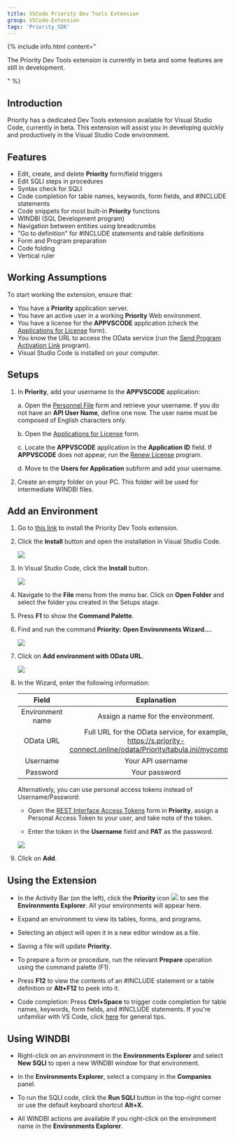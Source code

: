 ```yaml
---
title: VSCode Priority Dev Tools Extension
group: VSCode-Extension
tags: 'Priority_SDK'
---
```


{% include info.html content="<p> The Priority Dev Tools extension is currently in beta and some features are still in development.</p>" %}

## Introduction

Priority has a dedicated Dev Tools extension available for Visual Studio Code, currently in beta. This extension will assist you in developing quickly and productively in the Visual Studio Code environment.

## Features

-	Edit, create, and delete **Priority** form/field triggers
-	Edit SQLI steps in procedures
-	Syntax check for SQLI
-	Code completion for table names, keywords, form fields, and #INCLUDE statements
-	Code snippets for most built-in **Priority** functions
-	WINDBI (SQL Development program)
-	Navigation between entities using breadcrumbs
-	"Go to definition" for #INCLUDE statements and table definitions
-	Form and Program preparation
-	Code folding
-	Vertical ruler

## Working Assumptions

To start working the extension, ensure that:

-	You have a **Priority** application server.
-	You have an active user in a working **Priority** Web environment.
-	You have a license for the **APPVSCODE** application (check the [Applications for License](priority:priform@LICAPPS::.:tabula.ini:3) form).
-	You know the URL to access the OData service (run the [Send Program Activation Link](priority:priform@MGLINK.P::.:tabula.ini:3) program).
-	Visual Studio Code is installed on your computer.

## Setups

1.	In **Priority**, add your username to the **APPVSCODE** application:

	a.	Open the [Personnel File](priority:priform@USERSB::.:tabula.ini:3) form and retrieve your username. If you do not have an **API User Name**, define one now. The user name must be composed of English characters only.

	b.	Open the [Applications for License](priority:priform@LICAPPS::.:tabula.ini:3) form.

	c.	Locate the **APPVSCODE** application in the **Application ID** field. If **APPVSCODE** does not appear, run the [Renew License](priority:priform@GETUPGRADEPWD.P::.:tabula.ini:3) program.

	d.	Move to the **Users for Application** subform and add your username.

2.	Create an empty folder on your PC. This folder will be used for intermediate WINDBI files.

## Add an Environment

1.	Go to [this link](https://marketplace.visualstudio.com/items?itemName=PrioritySoftware.priority-vscode) to install the Priority Dev Tools extension.

2.	Click the **Install** button and open the installation in Visual Studio Code.

	![](https://cdn.priority-software.com/docs/images/VS_ins.png)

3.	In Visual Studio Code, click the **Install** button.

	![](https://cdn.priority-software.com/docs/images/VS_ins1.png)

4.	Navigate to the **File** menu from the menu bar. Click on **Open Folder** and select the folder you created in the Setups stage.

5.	Press **F1** to show the **Command Palette**.

6.	Find and run the command **Priority: Open Environments Wizard...**.

	![](https://cdn.priority-software.com/docs/images/VS_pal.png)

7.	Click on **Add environment with OData URL**.

	![](https://cdn.priority-software.com/docs/images/VS_add.png)

8.	In the Wizard, enter the following information:

	|     **Field**    |                                                   **Explanation**                                                  |
	|:----------------:|:------------------------------------------------------------------------------------------------------------------:|
	| Environment name | Assign a name for the environment.                                                                                  |
	| OData URL        | Full URL for the OData service, for example, https://s.priority-connect.online/odata/Priority/tabula.ini/mycompany/ |
	| Username         | Your API username                                                                                                  |
	| Password         | Your password                                                                                                      |

    Alternatively, you can use personal access tokens instead of Username/Password:
	-	Open the [REST Interface Access Tokens](priority:priform@PATOKENS::.:tabula.ini:3) form in **Priority**, assign a Personal Access Token to your user, and take note of the token.

	-	Enter the token in the **Username** field and **PAT** as the password.
	
	![](https://cdn.priority-software.com/docs/images/VS_details.png)
	
9.	Click on **Add**.
	
## Using the Extension

-	In the Activity Bar (on the left), click the **Priority** icon ![](https://cdn.priority-software.com/docs/images/VS_logo.png) to see the **Environments Explorer**. All your environments will appear here.

-	Expand an environment to view its tables, forms, and programs.

-	Selecting an object will open it in a new editor window as a file.

-	Saving a file will update **Priority**.

-	To prepare a form or procedure, run the relevant **Prepare** operation using the command palette (F1).

-	Press **F12** to view the contents of an #INCLUDE statement or a table definition or **Alt+F12** to peek into it.

-	Code completion: Press **Ctrl+Space** to trigger code completion for table names, keywords, form fields, and #INCLUDE statements. If you\'re unfamiliar with VS Code, click [here](https://code.visualstudio.com/docs/getstarted/tips-and-tricks) for general tips.

## Using WINDBI

-	Right-click on an environment in the **Environments Explorer** and select **New SQLI** to open a new WINDBI window for that environment.

-	In the **Environments Explorer**, select a company in the **Companies** panel.

-	To run the SQLI code, click the **Run SQLI** button in the top-right corner or use the default keyboard shortcut **Alt+X**.

-	All WINDBI actions are available if you right-click on the environment name in the **Environments Explorer**.